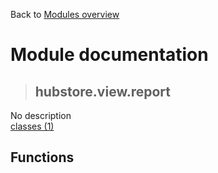 Back to [Modules overview](https://github.com/pyrustic/hubstore/blob/master/docs/modules/README.md)
  
# Module documentation
>## hubstore.view.report
No description
<br>
[classes (1)](https://github.com/pyrustic/hubstore/blob/master/docs/modules/content/hubstore.view.report/classes.md)


## Functions

